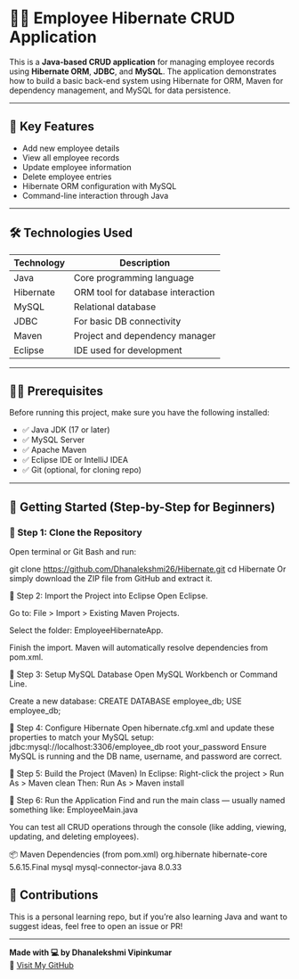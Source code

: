 # 🧑‍💼 Employee Hibernate CRUD Application

This is a **Java-based CRUD application** for managing employee records using **Hibernate ORM**, **JDBC**, and **MySQL**. The application demonstrates how to build a basic back-end system using Hibernate for ORM, Maven for dependency management, and MySQL for data persistence.

---

## 📌 Key Features

- Add new employee details
- View all employee records
- Update employee information
- Delete employee entries
- Hibernate ORM configuration with MySQL
- Command-line interaction through Java

---

## 🛠️ Technologies Used

| Technology | Description                      |
|------------|----------------------------------|
| Java       | Core programming language        |
| Hibernate  | ORM tool for database interaction |
| MySQL      | Relational database              |
| JDBC       | For basic DB connectivity        |
| Maven      | Project and dependency manager   |
| Eclipse    | IDE used for development         |



---




## 🧑‍🎓 Prerequisites

Before running this project, make sure you have the following installed:

- ✅ Java JDK (17 or later)
- ✅ MySQL Server
- ✅ Apache Maven
- ✅ Eclipse IDE or IntelliJ IDEA
- ✅ Git (optional, for cloning repo)

---

## 🚀 Getting Started (Step-by-Step for Beginners)

### 🔹 Step 1: Clone the Repository

Open terminal or Git Bash and run:

git clone https://github.com/Dhanalekshmi26/Hibernate.git
cd Hibernate
Or simply download the ZIP file from GitHub and extract it.




🔹 Step 2: Import the Project into Eclipse
Open Eclipse.

Go to: File > Import > Existing Maven Projects.

Select the folder: EmployeeHibernateApp.

Finish the import. Maven will automatically resolve dependencies from pom.xml.



🔹 Step 3: Setup MySQL Database
Open MySQL Workbench or Command Line.

Create a new database:
CREATE DATABASE employee_db;
USE employee_db;




🔹 Step 4: Configure Hibernate
Open hibernate.cfg.xml and update these properties to match your MySQL setup:
<property name="connection.url">jdbc:mysql://localhost:3306/employee_db</property>
<property name="connection.username">root</property>
<property name="connection.password">your_password</property>
Ensure MySQL is running and the DB name, username, and password are correct.




🔹 Step 5: Build the Project (Maven)
In Eclipse:
Right-click the project > Run As > Maven clean
Then: Run As > Maven install



🔹 Step 6: Run the Application
Find and run the main class — usually named something like:
EmployeeMain.java

You can test all CRUD operations through the console (like adding, viewing, updating, and deleting employees).




📦 Maven Dependencies (from pom.xml)
<dependencies>
    <dependency>
        <groupId>org.hibernate</groupId>
        <artifactId>hibernate-core</artifactId>
        <version>5.6.15.Final</version>
    <dependency>
        <groupId>mysql</groupId>
        <artifactId>mysql-connector-java</artifactId>
        <version>8.0.33</version>
    </dependency>
</dependencies>


## 🙌 Contributions

This is a personal learning repo, but if you’re also learning Java and want to suggest ideas, feel free to open an issue or PR!

---

**Made with 💻 by Dhanalekshmi Vipinkumar**  
🔗 [Visit My GitHub](https://github.com/Dhanalekshmi26)



